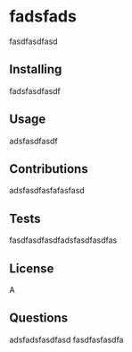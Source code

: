  # fadsfads
  fasdfasdfasd
 ## Installing
 fadsfasdfasdf
 ## Usage
 adsfasdfasdf
 ## Contributions
 adsfasdfasfafasfasd
 ## Tests
 fasdfasdfasdfadsfasdfasdfas
 ## License
 A
 ## Questions
 adsfadsfasdfasd
 fasdfasfasdfa
